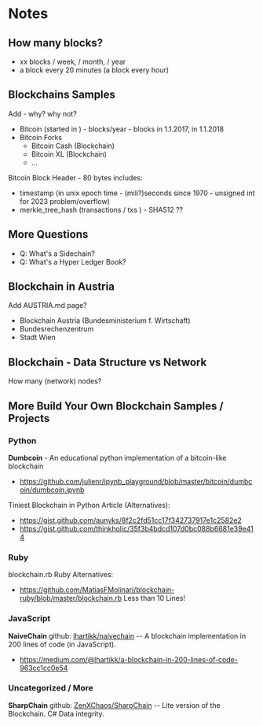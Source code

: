 # Notes


## How many blocks?

- xx blocks / week, / month, / year
- a block every 20 minutes (a block every hour)


## Blockchains Samples

Add - why? why not?

- Bitcoin (started in )  - blocks/year  - blocks in 1.1.2017, in 1.1.2018
- Bitcoin Forks
  - Bitcoin Cash (Blockchain)
  - Bitcoin XL (Blockchain)
  - ...

Bitcoin Block Header - 80 bytes 
includes:
- timestamp   (in unix epoch time - (mili?)seconds since 1970 - unsigned int for 2023 problem/overflow)
- merkle_tree_hash  (transactions / txs )   - SHA512 ??



## More Questions

- Q: What's a Sidechain?
- Q: What's a Hyper Ledger Book?


## Blockchain in Austria

Add AUSTRIA.md page?

- Blockchain Austria (Bundesministerium f. Wirtschaft)
- Bundesrechenzentrum
- Stadt Wien 


## Blockchain - Data Structure vs Network

How many (network) nodes?


## More Build Your Own Blockchain Samples / Projects

### Python

**Dumbcoin** - An educational python implementation of a bitcoin-like blockchain
- https://github.com/julienr/ipynb_playground/blob/master/bitcoin/dumbcoin/dumbcoin.ipynb

Tiniest Blockchain in Python Article (Alternatives):

- https://gist.github.com/aunyks/8f2c2fd51cc17f342737917e1c2582e2
- https://gist.github.com/thinkholic/35f3b4bdcd107d0bc088b6681e39e414


### Ruby

blockchain.rb Ruby Alternatives:

- https://github.com/MatiasFMolinari/blockchain-ruby/blob/master/blockchain.rb    Less than 10 Lines!


### JavaScript

**NaiveChain** github: [lhartikk/naivechain](https://github.com/lhartikk/naivechain) -- A blockchain implementation in 200 lines of code (in JavaScript).

- https://medium.com/@lhartikk/a-blockchain-in-200-lines-of-code-963cc1cc0e54



### Uncategorized / More


**SharpChain** github: [ZenXChaos/SharpChain](https://github.com/ZenXChaos/SharpChain) -- Lite version of the Blockchain. C# Data integrity.


